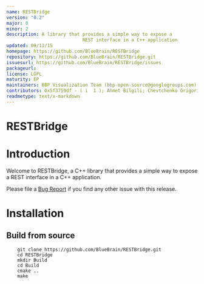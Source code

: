 ```yaml
---
name: RESTBridge
version: "0.2"
major: 0
minor: 2
description: A library that provides a simple way to expose a 
                            REST interface in a C++ application
updated: 09/11/15
homepage: https://github.com/BlueBrain/RESTBridge
repository: https://github.com/BlueBrain/RESTBridge.git
issuesurl: https://github.com/BlueBrain/RESTBridge/issues
packageurl: 
license: LGPL
maturity: EP
maintainers: BBP Visualization Team (bbp-open-source@googlegroups.com)
contributors: 0x5f3759df - ( i  1 ); Ahmet Bilgili; Chevtchenko Grigori; Cyrille Favreau; Daniel Nachbaur; Juan Hernando; Raphael Dumusc; Stefan Eilemann; chevtche; hernando
readmetype: text/x-markdown
---
```

RESTBridge
============

# Introduction

Welcome to RESTBridge, a C++ library that provides a simple way to expose a
REST interface in a C++ application.

Please file a [Bug Report](https://github.com/BlueBrain/RESTBridge/issues)
if you find any other issue with this release.

# Installation

## Build from source

~~~
    git clone https://github.com/BlueBrain/RESTBridge.git
    cd RESTBridge
    mkdir Build
    cd Build
    cmake ..
    make
~~~


